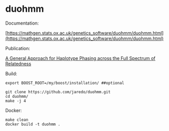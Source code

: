# duohmm

Documentation: 

[https://mathgen.stats.ox.ac.uk/genetics_software/duohmm/duohmm.html](https://mathgen.stats.ox.ac.uk/genetics_software/duohmm/duohmm.html)

Publication:

[A General Approach for Haplotype Phasing across the Full Spectrum of Relatedness](https://journals.plos.org/plosgenetics/article?id=10.1371/journal.pgen.1004234)

Build:

```
export BOOST_ROOT=/my/boost/installation/ ##optional

git clone https://github.com/jaredo/duohmm.git
cd duohmm/
make -j 4
```

Docker:

```
make clean
docker build -t duohmm .
```
